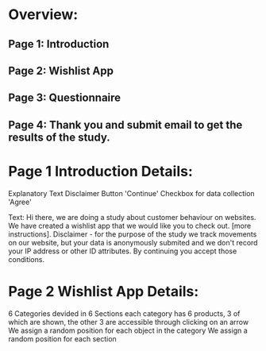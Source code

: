 Overview:
=========
Page 1: Introduction
--------------------
Page 2: Wishlist App
--------------------
Page 3: Questionnaire
---------------------
Page 4: Thank you and submit email to get the results of the study.
-------------------------------------------------------------------


Page 1 Introduction Details:
============================
Explanatory Text
Disclaimer
Button 'Continue'
Checkbox for data collection 'Agree'

Text: 
Hi there,
we are doing a study about customer behaviour on websites. We have created a wishlist app that we would like you to check out. [more instructions].
Disclaimer - for the purpose of the study we track movements on our website, but your data is anonymously submited and we don't record your IP address or other ID attributes. By continuing you accept those conditions.

Page 2 Wishlist App Details:
============================
6 Categories devided in 6 Sections
each category has 6 products, 3 of which are shown, the other 3 are accessible through clicking on an arrow
We assign a random position for each object in the category
We assign a random position for each section